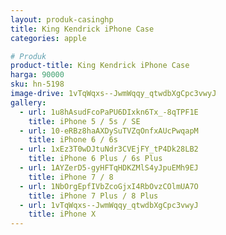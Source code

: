 ```yaml
---
layout: produk-casinghp
title: King Kendrick iPhone Case
categories: apple

# Produk
product-title: King Kendrick iPhone Case
harga: 90000
sku: hn-5198
image-drive: 1vTqWqxs--JwmWqqy_qtwdbXgCpc3vwyJ
gallery:
  - url: 1u8hAsudFcoPaPU6DIxkn6Tx_-8qTPF1E
    title: iPhone 5 / 5s / SE
  - url: 10-eRBz8haAXDySuTVZqOnfxAUcPwqapM
    title: iPhone 6 / 6s
  - url: 1xEz3T0wDJtuNdr3CVEjFY_tP4Dk28LB2
    title: iPhone 6 Plus / 6s Plus
  - url: 1AYZerD5-gyHFTqHDKZMlS4yJpuEMh9EJ
    title: iPhone 7 / 8
  - url: 1NbOrgEpfIVbZcoGjxI4RbOvzCOlmUA7O
    title: iPhone 7 Plus / 8 Plus
  - url: 1vTqWqxs--JwmWqqy_qtwdbXgCpc3vwyJ
    title: iPhone X
---
```

